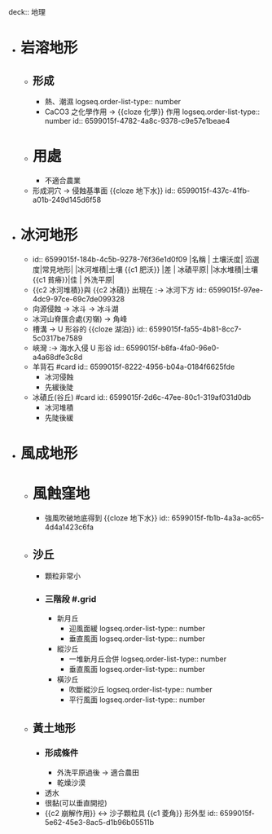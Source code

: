 deck:: 地理

- # 岩溶地形
	- ## 形成
		- 熱、潮濕
		  logseq.order-list-type:: number
		- CaCO3 之化學作用 ->  {{cloze 化學}} 作用
		  logseq.order-list-type:: number
		  id:: 6599015f-4782-4a8c-9378-c9e57e1beae4
	- # 用處
		- 不適合農業
	- 形成洞穴 -> 侵蝕基準面 {{cloze 地下水}}
	  id:: 6599015f-437c-41fb-a01b-249d145d6f58
- # 冰河地形
	- id:: 6599015f-184b-4c5b-9278-76f36e1d0f09
	  |名稱        | 土壤沃度| 滔選度|常見地形|
	  |冰河堆積|土壤 {{c1 肥沃}}             |差       | 冰磧平原|
	  |冰水堆積|土壤 {{c1 貧瘠}}|佳        | 外洗平原|
	- {{c2 冰河堆積}}與 {{c2 冰磧}} 出現在 :-> 冰河下方
	  id:: 6599015f-97ee-4dc9-97ce-69c7de099328
	- 向源侵蝕 -> 冰斗 -> 冰斗湖
	- 冰河山脊匯合處(刃嶺) -> 角峰
	- 槽溝 -> U 形谷的 {{cloze 湖泊}}
	  id:: 6599015f-fa55-4b81-8cc7-5c0317be7589
	- 峽灣 :-> 海水入侵 U 形谷
	  id:: 6599015f-b8fa-4fa0-96e0-a4a68dfe3c8d
	- 羊背石 #card
	  id:: 6599015f-8222-4956-b04a-0184f6625fde
		- 冰河侵蝕
		- 先緩後陡
	- 冰磧丘(谷丘) #card
	  id:: 6599015f-2d6c-47ee-80c1-319af031d0db
		- 冰河堆積
		- 先陡後緩
- # 風成地形
	- # 風蝕窪地
		- 強風吹破地底得到 {{cloze 地下水}}
		  id:: 6599015f-fb1b-4a3a-ac65-4d4a1423c6fa
	- ## 沙丘
		- 顆粒非常小
		- ### 三階段 #.grid
			- 新月丘
				- 迎風面緩
				  logseq.order-list-type:: number
				- 垂直風面
				  logseq.order-list-type:: number
			- 縱沙丘
				- 一堆新月丘合併
				  logseq.order-list-type:: number
				- 垂直風面
				  logseq.order-list-type:: number
			- 橫沙丘
				- 吹斷縱沙丘
				  logseq.order-list-type:: number
				- 平行風面
				  logseq.order-list-type:: number
	- ## 黃土地形
		- ### 形成條件
			- 外洗平原過後 -> 適合農田
			- 乾燥沙漠
		- 透水
		- 很黏(可以垂直開挖)
		- {{c2 崩解作用}} <-> 沙子顆粒具 {{c1 菱角}} 形外型
		  id:: 6599015f-5e62-45e3-8ac5-d1b96b05511b